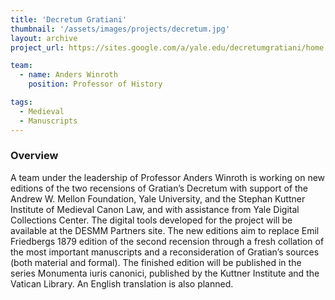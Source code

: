 ```yaml
---
title: 'Decretum Gratiani'
thumbnail: '/assets/images/projects/decretum.jpg'
layout: archive
project_url: https://sites.google.com/a/yale.edu/decretumgratiani/home

team:
  - name: Anders Winroth
    position: Professor of History

tags:
  - Medieval
  - Manuscripts
---
```


### Overview

A team under the leadership of Professor Anders Winroth is working on new editions of the two recensions of Gratian’s Decretum with support of the Andrew W. Mellon Foundation, Yale University, and the Stephan Kuttner Institute of Medieval Canon Law, and with assistance from Yale Digital Collections Center. The digital tools developed for the project will be available at the DESMM Partners site. The new editions aim to replace Emil Friedbergs 1879 edition of the second recension through a fresh collation of the most important manuscripts and a reconsideration of Gratian’s sources (both material and formal). The finished edition will be published in the series Monumenta iuris canonici, published by the Kuttner Institute and the Vatican Library. An English translation is also planned.